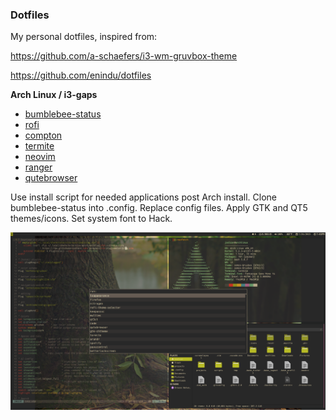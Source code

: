 <h3>Dotfiles</h3>

<p>My personal dotfiles, inspired from:</p>
<p><a href="https://github.com/a-schaefers/i3-wm-gruvbox-theme">https://github.com/a-schaefers/i3-wm-gruvbox-theme</a></p>
<p><a href="https://github.com/enindu/dotfiles">https://github.com/enindu/dotfiles</a></p>

<p><b>Arch Linux / i3-gaps</b></p>
<ul>
  <li><a href="https://github.com/tobi-wan-kenobi/bumblebee-status">bumblebee-status</a></li>
  <li><a href="https://github.com/davatorium/rofi">rofi</a></li>
  <li><a href="https://github.com/chjj/compton">compton</a></li>
  <li><a href="https://github.com/thestinger/termite">termite</a></li>
  <li><a href="https://github.com/neovim/neovim">neovim</a></li>
  <li><a href="https://github.com/ranger/ranger">ranger</a></li>
  <li><a href="https://github.com/qutebrowser/qutebrowser">qutebrowser</a></li>
</ul>

<p>Use install script for needed applications post Arch install. Clone bumblebee-status into .config. Replace config files. Apply GTK and QT5 themes/icons. Set system font to Hack.</p>
<img src="/gruvbox.png?raw=true"/> 

  
  

